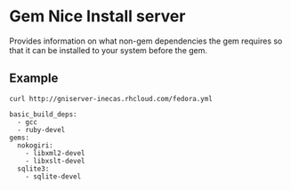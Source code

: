 # Gem Nice Install server

Provides information on what non-gem dependencies the gem requires so
that it can be installed to your system before the gem.

## Example

```
curl http://gniserver-inecas.rhcloud.com/fedora.yml

basic_build_deps:
  - gcc
  - ruby-devel
gems:
  nokogiri:
    - libxml2-devel
    - libxslt-devel
  sqlite3:
    - sqlite-devel
```
